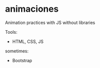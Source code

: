 # animaciones
Animation practices with JS without libraries

Tools:
- HTML, CSS, JS

sometimes:
- Bootstrap
